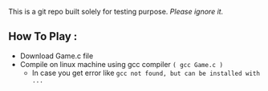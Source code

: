 This is a git repo built solely for testing purpose.
*Please ignore it.*

## How To Play : 
* Download Game.c file 
* Compile on linux machine using gcc compiler
``` ( gcc Game.c ) ```
  * In case you get error like ```gcc not found, but can be installed with ...```
